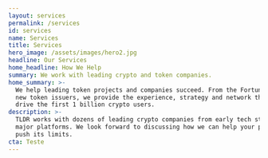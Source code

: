 ```yaml
---
layout: services
permalink: /services
id: services
name: Services
title: Services
hero_image: /assets/images/hero2.jpg
headline: Our Services
home_headline: How We Help
summary: We work with leading crypto and token companies.
home_summary: >-
  We help leading token projects and companies succeed. From the Fortune 500 to
  new token issuers, we provide the experience, strategy and network that will
  drive the first 1 billion crypto users. 
description: >-
  TLDR works with dozens of leading crypto companies from early tech startups to
  major platforms. We look forward to discussing how we can help your project
  push its limits. 
cta: Teste
---
```


